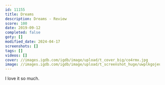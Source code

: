```yaml
---
id: 11155
title: Dreams
description: Dreams - Review
score: 100
date: 2019-09-12
completed: false
goty: []
modified_date: 2024-04-17
screenshots: []
tags: []
videos: []
cover: //images.igdb.com/igdb/image/upload/t_cover_big/co4rmx.jpg
image: //images.igdb.com/igdb/image/upload/t_screenshot_huge/uwplkgojeuqxjjna2tjv.jpg
---
```

I love it so much.